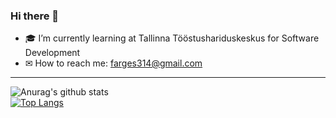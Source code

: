 ### Hi there 👋





- 🎓 I’m currently learning at Tallinna Tööstushariduskeskus for Software Development
- ✉ How to reach me: <a href="mailto:farges314@gmail.com">farges314@gmail.com</a>
<hr>

![Anurag's github stats](https://github-readme-stats.vercel.app/api?username=JamesEst&show_icons=true&theme=radical)
<br>
[![Top Langs](https://github-readme-stats.vercel.app/api/top-langs/?username=JamesEst&layout=Demo)](https://github.com/JamesEst/github-readme-stats)

